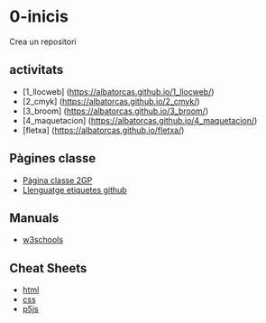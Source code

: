# 0-inicis
Crea un repositori 

## activitats
* [1_llocweb] (https://albatorcas.github.io/1_llocweb/)
* [2_cmyk] (https://albatorcas.github.io/2_cmyk/)
* [3_broom] (https://albatorcas.github.io/3_broom/)
* [4_maquetacion] (https://albatorcas.github.io/4_maquetacion/)
* [fletxa] (https://albatorcas.github.io/fletxa/)

## Pàgines classe
* [Pàgina classe 2GP](https://arquesm.github.io/2GP/) 
* [Llenguatge etiquetes github](https://github.com/adam-p/markdown-here/wiki/Markdown-Cheatsheet)

## Manuals
* [w3schools](https://www.w3schools.com)

## Cheat Sheets 
* [html](https://websitesetup.org/HTML-cheat-sheet.pdf)
* [css](https://websitesetup.org/wp-content/uploads/2016/10/wsu-css-cheat-sheet.pdf)
* [p5js](https://github.com/bmoren/p5js-cheat-sheet)
